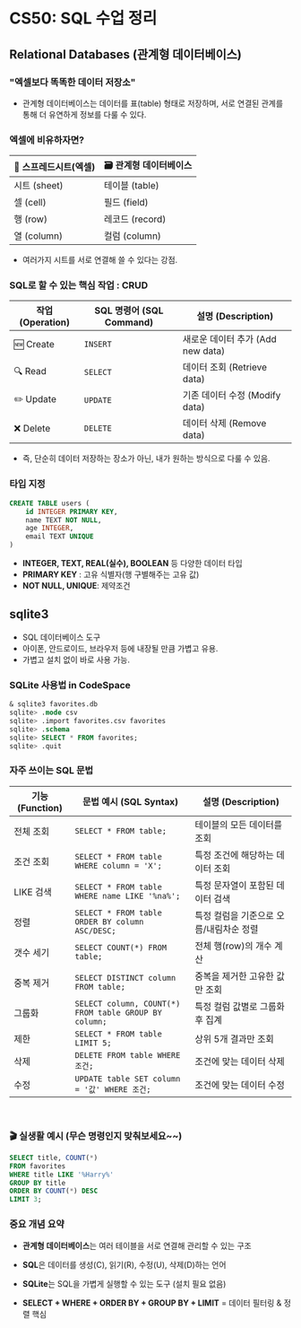 # CS50: SQL 수업 정리

## Relational Databases (관계형 데이터베이스)

### "엑셀보다 똑똑한 데이터 저장소"
- 관계형 데이터베이스는 데이터를 표(table) 형태로 저장하며, 서로 연결된 관계를 통해 더 유연하게 정보를 다룰 수 있다.

### 엑셀에 비유하자면?
| 🧮 스프레드시트(엑셀) | 🗃️ 관계형 데이터베이스 |
|--------------------|-------------------------|
| 시트 (sheet)        | 테이블 (table)           |
| 셀 (cell)           | 필드 (field)             |
| 행 (row)            | 레코드 (record)          |
| 열 (column)         | 컬럼 (column)            |
- 여러가지 시트를 서로 연결해 쓸 수 있다는 강점.

### SQL로 할 수 있는 핵심 작업 : CRUD
| 작업 (Operation) | SQL 명령어 (SQL Command) | 설명 (Description)              |
|------------------|---------------------------|----------------------------------|
| 🆕 Create         | `INSERT`                  | 새로운 데이터 추가 (Add new data) |
| 🔍 Read           | `SELECT`                  | 데이터 조회 (Retrieve data)      |
| ✏️ Update         | `UPDATE`                  | 기존 데이터 수정 (Modify data)   |
| ❌ Delete         | `DELETE`                  | 데이터 삭제 (Remove data)        |

- 즉, 단순히 데이터 저장하는 장소가 아닌, 내가 원하는 방식으로 다룰 수 있음.

### 타입 지정
```SQL
CREATE TABLE users (
    id INTEGER PRIMARY KEY,
    name TEXT NOT NULL,
    age INTEGER,
    email TEXT UNIQUE
)
```
- **INTEGER, TEXT, REAL(실수), BOOLEAN** 등 다양한 데이터 타입
- **PRIMARY KEY** : 고유 식별자(행 구별해주는 고유 값)
- **NOT NULL, UNIQUE**: 제약조건

## sqlite3
- SQL 데이터베이스 도구
- 아이폰, 안드로이드, 브라우저 등에 내장될 만큼 가볍고 유용.
- 가볍고 설치 없이 바로 사용 가능.

### SQLite 사용법 in CodeSpace

```SQL
& sqlite3 favorites.db
sqlite> .mode csv
sqlite> .import favorites.csv favorites
sqlite> .schema 
sqlite> SELECT * FROM favorites;
sqlite> .quit
```

### 자주 쓰이는 SQL 문법
| 기능 (Function)      | 문법 예시 (SQL Syntax)                              | 설명 (Description)                          |
|----------------------|------------------------------------------------------|----------------------------------------------|
| 전체 조회             | `SELECT * FROM table;`                               | 테이블의 모든 데이터를 조회                 |
| 조건 조회             | `SELECT * FROM table WHERE column = 'X';`            | 특정 조건에 해당하는 데이터 조회           |
| LIKE 검색            | `SELECT * FROM table WHERE name LIKE '%na%';`        | 특정 문자열이 포함된 데이터 검색           |
| 정렬                 | `SELECT * FROM table ORDER BY column ASC/DESC;`      | 특정 컬럼을 기준으로 오름/내림차순 정렬    |
| 갯수 세기            | `SELECT COUNT(*) FROM table;`                        | 전체 행(row)의 개수 계산                    |
| 중복 제거            | `SELECT DISTINCT column FROM table;`                 | 중복을 제거한 고유한 값만 조회             |
| 그룹화               | `SELECT column, COUNT(*) FROM table GROUP BY column;`| 특정 컬럼 값별로 그룹화 후 집계             |
| 제한                 | `SELECT * FROM table LIMIT 5;`                       | 상위 5개 결과만 조회                        |
| 삭제                 | `DELETE FROM table WHERE 조건;`                      | 조건에 맞는 데이터 삭제                    |
| 수정                 | `UPDATE table SET column = '값' WHERE 조건;`         | 조건에 맞는 데이터 수정                    |

<br>

### 🎬 실생활 예시 (무슨 명령인지 맞춰보세요~~)
```SQL
SELECT title, COUNT(*) 
FROM favorites 
WHERE title LIKE '%Harry%' 
GROUP BY title 
ORDER BY COUNT(*) DESC 
LIMIT 3;
```

### 중요 개념 요약
- **관계형 데이터베이스**는 여러 테이블을 서로 연결해 관리할 수 있는 구조

- **SQL**은 데이터를 생성(C), 읽기(R), 수정(U), 삭제(D)하는 언어

- **SQLite**는 SQL을 가볍게 실행할 수 있는 도구 (설치 필요 없음)

- **SELECT + WHERE + ORDER BY + GROUP BY + LIMIT** = 데이터 필터링 & 정렬 핵심